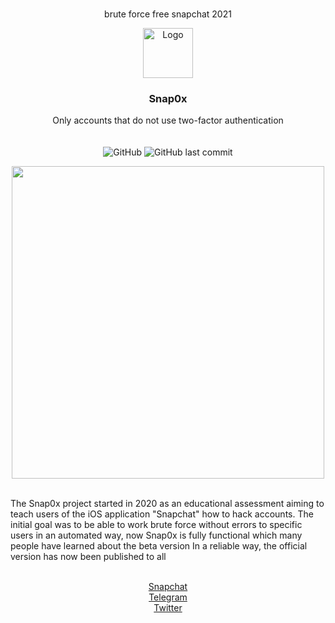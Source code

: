 
<html>
<br />
	<p align="center">
brute force free snapchat	2021</p>
	
<p align="center">
  <a href="https://github.com/curv3ball/snapbot">
    <img src="https://cdn1.iconfinder.com/data/icons/snapchat-ui-colored-2/48/JD-02-512.png" alt="Logo" width="80" height="80">
  </a>

  <h3 align="center">Snap0x</h3>

  <p align="center">
   Only accounts that do not use two-factor authentication 
    <br />
	<br />
	<br />
	<img alt="GitHub" src="https://img.shields.io/github/downloads/curv3ball/snapbot/total.svg">
	<img alt="GitHub last commit" src="https://img.shields.io/pypi/pyversions/Django">
  </p>
</p>


<p align="center">
  <a href="https://github.com/curv3ball/snapbot">
    <img src="https://www.up-00.com/i/00212/om9006d9u6t0.jpeg" width="500" height="500">
  </a>


<p align="left">
<br />
The Snap0x project started in 2020 as an educational assessment aiming to teach users of the iOS application "Snapchat" how to hack accounts. The initial goal was to be able to work brute force without errors to specific users in an automated way, now Snap0x is fully functional which many people have learned about the beta version In a reliable way, the official version has now been published to all
</p>
<p align="center">
<br />
<a href="https://www.snapchat.com/add/flaah999">Snapchat</a><br />
<a href="https://t.me/s/Xfff0800?before=212">Telegram</a><br />
<a href="https://twitter.com/0xfalah">Twitter</a>
<p>
